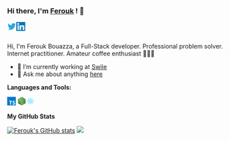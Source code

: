 ### Hi there, I'm [Ferouk](https://www.linkedin.com/in/ferouk/) ! 👋

<a href="https://twitter.com/bouazzaferouk">
  <img align="left" alt="Ferouk Bouazza | Twitter" width="21px" src="https://raw.githubusercontent.com/ferouk/ferouk/master/assets/twitter.svg" />
</a>
<a href="https://www.linkedin.com/in/ferouk/">
  <img align="left" alt="Ferouk's LinkedIn" width="21px" src="https://raw.githubusercontent.com/ferouk/ferouk/master/assets/linkedin.svg" />
</a>

<br />
<br />

Hi, I'm Ferouk Bouazza, a Full-Stack developer. Professional problem solver. Internet practitioner. Amateur coffee enthusiast 👨‍💻🚀


- 🌱 I’m currently working at [Swile](https://swile.co)
- 💬 Ask me about anything [here](https://github.com/ferouk/ferouk/issues)

**Languages and Tools:**

<code><img height="20" src="https://raw.githubusercontent.com/github/explore/80688e429a7d4ef2fca1e82350fe8e3517d3494d/topics/typescript/typescript.png"></code>
<code><img height="20" src="https://raw.githubusercontent.com/github/explore/80688e429a7d4ef2fca1e82350fe8e3517d3494d/topics/nodejs/nodejs.png"></code><code><img height="20" src="https://raw.githubusercontent.com/github/explore/80688e429a7d4ef2fca1e82350fe8e3517d3494d/topics/react/react.png"></code>

**My GitHub Stats**

<p aligh="left">
  <a href="http://www.github.com/ferouk"><img src="https://github-readme-stats.vercel.app/api?username=ferouk&show_icons=true&hide=&count_private=true&title_color=1f6feb&text_color=ffffff&icon_color=1f6feb&bg_color=0d1117&hide_border=true&show_icons=true" alt="Ferouk's GitHub stats" width="49%" /></a>
  <a href="http://www.github.com/ferouk"><img src="https://github-readme-streak-stats.herokuapp.com/?user=ferouk&stroke=ffffff&background=0d1117&ring=1f6feb&fire=1f6feb&currStreakNum=ffffff&currStreakLabel=1f6feb&sideNums=ffffff&sideLabels=ffffff&dates=ffffff&hide_border=true" width="49%" /></a>
</p>
